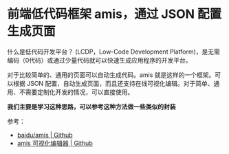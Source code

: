 # 前端低代码框架 amis，通过 JSON 配置生成页面
什么是低代码开发平台？ (LCDP，Low-Code Development Platform)，是无需编码（0代码）或通过少量代码就可以快速生成应用程序的开发平台。

对于比较简单的、通用的页面可以自动生成代码。amis 就是这样的一个框架。可以根据 JSON 配置，自动生成页面，而且还支持在线可视化编辑。对于简单、通用、不需要定制化开发的情况，可以直接使用。

**我们主要是学习这种思路，可以参考这种方法做一些类似的封装**

参考：
- [baidu/amis | Github](https://github.com/baidu/amis)
- [amis 可视化编辑器 | Github](https://github.com/fex-team/amis-editor-demo)